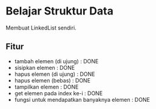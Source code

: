 # Belajar Struktur Data

Membuat LinkedList sendiri.

## Fitur

- tambah elemen (di ujung) : DONE  
- sisipkan elemen : DONE  
- hapus elemen (di ujung) : DONE  
- hapus elemen (bebas) : DONE  
- tampilkan elemen : DONE  
- get elemen pada index ke-i : DONE  
- fungsi untuk mendapatkan banyaknya elemen : DONE